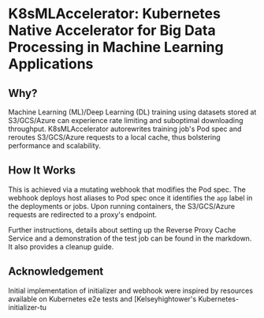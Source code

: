 # K8sMLAccelerator: Kubernetes Native Accelerator for Big Data Processing in Machine Learning Applications

## Why?

Machine Learning (ML)/Deep Learning (DL) training using datasets stored at S3/GCS/Azure can experience rate limiting and suboptimal downloading throughput. K8sMLAccelerator autorewrites training job's Pod spec and reroutes S3/GCS/Azure requests to a local cache, thus bolstering performance and scalability.

## How It Works

This is achieved via a mutating webhook that modifies the Pod spec. The webhook deploys host aliases to Pod spec once it identifies the `app` label in the deployments or jobs. Upon running containers, the S3/GCS/Azure requests are redirected to a proxy's endpoint.

Further instructions, details about setting up the Reverse Proxy Cache Service and a demonstration of the test job can be found in the markdown. It also provides a cleanup guide.

## Acknowledgement

Initial implementation of initializer and webhook were inspired by resources available on Kubernetes e2e tests and [Kelseyhightower's Kubernetes-initializer-tu